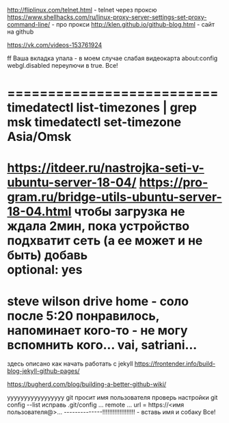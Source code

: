 http://fliplinux.com/telnet.html - telnet через проксю
https://www.shellhacks.com/ru/linux-proxy-server-settings-set-proxy-command-line/ - про прокси
http://klen.github.io/github-blog.html - сайт на github

https://vk.com/videos-153761924

ff Ваша вкладка упала - в моем случае слабая видеокарта
about:config
webgl.disabled переулючи в true.
Все!

==========================
timedatectl list-timezones | grep msk
timedatectl set-timezone  Asia/Omsk
==========================
https://itdeer.ru/nastrojka-seti-v-ubuntu-server-18-04/
https://pro-gram.ru/bridge-utils-ubuntu-server-18-04.html
чтобы загрузка не ждала 2мин, пока устройство подхватит сеть (а ее может и не быть)
добавь  
optional: yes
=====================================
steve wilson drive home - соло после 5:20 понравилось, напоминает кого-то - не могу вспомнить кого...
vai, satriani...
=====================================
здесь описано как начать работать с jekyll
https://frontender.info/build-blog-jekyll-github-pages/

https://bugherd.com/blog/building-a-better-github-wiki/


yyyyyyyyyyyyyyyyy
git просит имя пользователя
проверь настройки
git config --list
исправь
.git/config
...
remote ...
url = https://<имя пользователя@>...
--------------!!!!!!!!!!!!!!!!!!! - вставь имя и собаку
Все!
